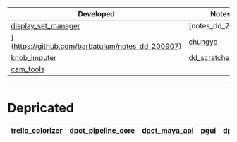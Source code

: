 |Developed|Notes|Career|
| - | - | - |
| [display_set_manager](https://github.com/barbatulum/display_set_manager)  | [notes_dd_200907
](https://github.com/barbatulum/notes_dd_200907)   | [chungyo](https://github.com/barbatulum/chungyo) |
| [knob_imputer](https://github.com/barbatulum/knob_imputer) | [dd_scratches_1](https://github.com/barbatulum/dd_scratches_1)  | [ansarpi](https://github.com/barbatulum/ansarpi) |
|[cam_tools](https://github.com/barbatulum/cam_tools) |   |

----

# Depricated

| [trello_colorizer](https://github.com/barbatulum/trello_colorizer) | [dpct_pipeline_core](https://github.com/barbatulum/dpct_pipeline_core) | [dpct_maya_api](https://github.com/barbatulum/dpct_maya_api) | [pgui](https://github.com/barbatulum/pgui) | [dpct_pctools](https://github.com/barbatulum/dpct_pctools) | [pcrig](https://github.com/barbatulum/pcrig) | [mayamod](https://github.com/barbatulum/mayamod) |
|-|-|-|-|-|-|-|

